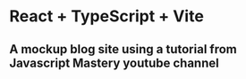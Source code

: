 # React + TypeScript + Vite

## A mockup blog site using a tutorial from Javascript Mastery youtube channel